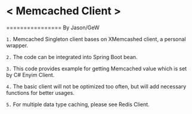#  < Memcached Client >
================
                                                                                              By Jason/GeW

`1.` Memcached Singleton client bases on XMemcashed client, a personal wrapper.

`2.` The code can be integrated into Spring Boot bean.

`3.` This code provides example for getting Memcached value which is set by C# Enyim Client.

`4.` The basic client will not be optimized too often, but will add necessary functions for better usages.

`5.` For multiple data type caching, please see Redis Client.
